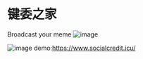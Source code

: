 # 键委之家
Broadcast your meme
![image](https://hcti.io/v1/image/133cc472-6208-4efa-9cf7-6c414b57f624)

![image](https://hcti.io/v1/image/0821dc81-7bef-409c-b3e3-46bbd75f799a)
demo:https://www.socialcredit.icu/
